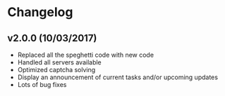 # Changelog

## v2.0.0 (10/03/2017)

- Replaced all the speghetti code with new code
- Handled all servers available
- Optimized captcha solving
- Display an announcement of current tasks and/or upcoming updates
- Lots of bug fixes

